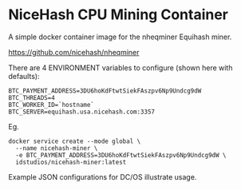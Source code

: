 NiceHash CPU Mining Container
=============================

A simple docker container image for the nheqminer Equihash miner.

https://github.com/nicehash/nheqminer

There are 4 ENVIRONMENT variables to configure (shown here with defaults):

    BTC_PAYMENT_ADDRESS=3DU6hoKdFtwtSiekFAszpv6Np9Undcg9dW
    BTC_THREADS=4
    BTC_WORKER_ID=`hostname`
    BTC_SERVER=equihash.usa.nicehash.com:3357

Eg.

    docker service create --mode global \
      --name nicehash-miner \
      -e BTC_PAYMENT_ADDRESS=3DU6hoKdFtwtSiekFAszpv6Np9Undcg9dW \
      idstudios/nicehash-miner:latest

Example JSON configurations for DC/OS illustrate usage.

